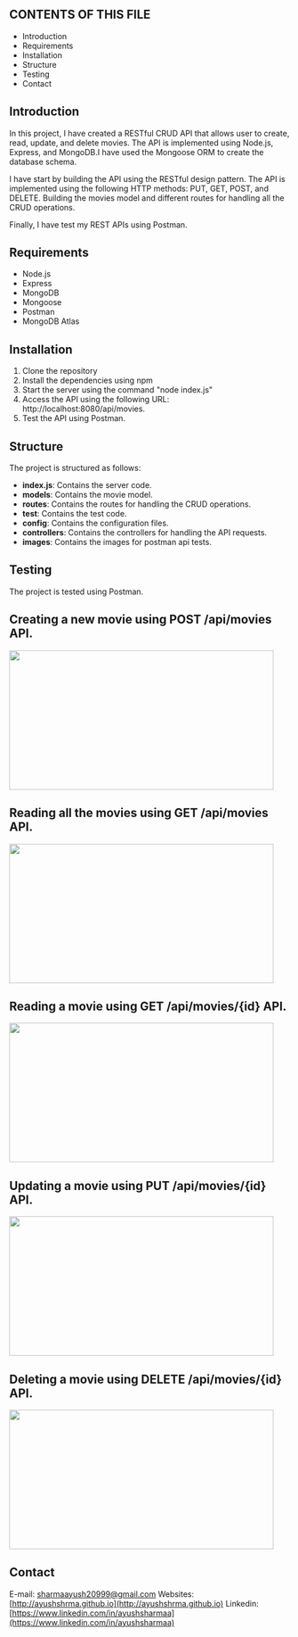 CONTENTS OF THIS FILE
---------------------

 * Introduction
 * Requirements
 * Installation
 * Structure
 * Testing 
 * Contact

 ## Introduction

 In this project, I have created a RESTful CRUD API that allows user to create, read, update, and delete movies. The API is implemented using Node.js, Express, and MongoDB.I have used the Mongoose ORM to create the database schema.
 
 I have start by building the API using the RESTful design pattern. The API is implemented using the following HTTP methods: PUT, GET, POST, and DELETE.
 Building the movies model and different routes for handling all the CRUD operations. 
 
 Finally, I have test my REST APIs using Postman. 

 ## Requirements

 * Node.js
 * Express
 * MongoDB
 * Mongoose
 * Postman
 * MongoDB Atlas

 ## Installation

 1. Clone the repository
 2. Install the dependencies using npm
 3. Start the server using the command "node index.js"
 4. Access the API using the following URL: http://localhost:8080/api/movies.
 5. Test the API using Postman.

 ## Structure

 The project is structured as follows:

 * **index.js**: Contains the server code.
 * **models**: Contains the movie model.
 * **routes**: Contains the routes for handling the CRUD operations.
 * **test**: Contains the test code.
 * **config**: Contains the configuration files.
 * **controllers**: Contains the controllers for handling the API requests.
 * **images**: Contains the images for postman api tests.

 ## Testing

 The project is tested using Postman.

## Creating a new movie using POST /api/movies API.
 
 <img  height="250" width="475" alt="" src="https://raw.githubusercontent.com/ayushshrma/RESTfulapi /master/images/postman/create_movie.gif" />

## Reading all the movies using GET /api/movies API.
 
 <img  height="250" width="475" alt="" src="https://raw.githubusercontent.com/ayushshrma/RESTfulapi /master/images/postman/read_movies.gif" />
 
## Reading a movie using GET /api/movies/{id} API.
  
  <img  height="250" width="475" alt="" src="https://raw.githubusercontent.com/ayushshrma/RESTfulapi /master/images/postman/read_moviebyid.gif" />

## Updating a movie using PUT /api/movies/{id} API.
  
   <img  height="250" width="475" alt="" src="https://raw.githubusercontent.com/ayushshrma/RESTfulapi /master/images/postman/update_movie.gif" />

## Deleting a movie using DELETE /api/movies/{id} API.
 
   <img  height="250" width="475" alt="" src="https://raw.githubusercontent.com/ayushshrma/RESTfulapi /master/images/postman/delete_movie.gif" />
 
## Contact
  E-mail: [sharmaayush20999@gmail.com](mailto:sharmaayush20999@gmail.com)
  Websites: [http://ayushshrma.github.io](http://ayushshrma.github.io)
  Linkedin: [https://www.linkedin.com/in/ayushsharmaa](https://www.linkedin.com/in/ayushsharmaa)





